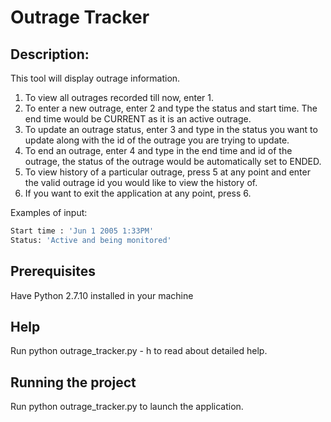 # Outrage Tracker

## Description:
This tool will display outrage information.

1. To view all outrages recorded till now, enter 1.
2. To enter a new outrage, enter 2 and type the
    status and start time. The end time would be CURRENT
    as it is an active outrage.
3. To update an outrage status, enter 3 and type in
   the status you want to update along with the 
   id of the outrage you are trying to update.
4. To end an outrage, enter 4 and type in the end time
   and id of the outrage, the status of the outrage 
   would be automatically set to ENDED.
5. To view history of a particular outrage, press 5 at 
   any point and enter the valid outrage id you would
   like to view the history of.
6. If you want to exit the application at any point,
   press 6.

Examples of input:
```python
Start time : 'Jun 1 2005 1:33PM'
Status: 'Active and being monitored'
```

## Prerequisites
Have Python 2.7.10 installed in your machine

## Help
Run python outrage_tracker.py - h to read about detailed help.

## Running the project
Run python outrage_tracker.py to launch the application.


